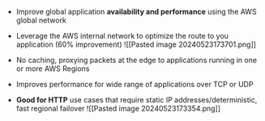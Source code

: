 - Improve global application **availability and performance** using the AWS global network
- Leverage the AWS internal network to optimize the route to you application (60% improvement)
![[Pasted image 20240523173701.png]]

- No caching, proxying packets at the edge to applications running in one or more AWS Regions
- Improves performance for wide range of applications over TCP or UDP
- **Good for HTTP** use cases that require static IP addresses/deterministic, fast regional failover
![[Pasted image 20240523173354.png]]
